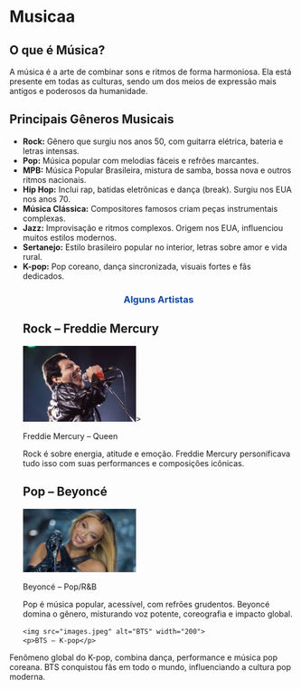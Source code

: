  # Musicaa


  <section>
    <div class="card">
      <h2>O que é Música?</h2>
      <p>A música é a arte de combinar sons e ritmos de forma harmoniosa. 
      Ela está presente em todas as culturas, sendo um dos meios de expressão mais antigos e poderosos da humanidade.</p>
    </div>

  <section>
    <div class="card">
      <h2>Principais Gêneros Musicais</h2>
      <ul>
        <li><strong>Rock:</strong> Gênero que surgiu nos anos 50, com guitarra elétrica, bateria e letras intensas.
        <li><strong>Pop:</strong> Música popular com melodias fáceis e refrões marcantes.
        <li><strong>MPB:</strong> Música Popular Brasileira, mistura de samba, bossa nova e outros ritmos nacionais. </li>
        <li><strong>Hip Hop:</strong> Inclui rap, batidas eletrônicas e dança (break). Surgiu nos EUA nos anos 70. 
        <li><strong>Música Clássica:</strong> Compositores famosos criam peças instrumentais complexas.
        <li><strong>Jazz:</strong> Improvisação e ritmos complexos. Origem nos EUA, influenciou muitos estilos modernos.
        <li><strong>Sertanejo:</strong> Estilo brasileiro popular no interior, letras sobre amor e vida rural. 
        <li><strong>K-pop:</strong> Pop coreano, dança sincronizada, visuais fortes e fãs dedicados. 

    
  <h1 style="text-align:center; color:#0d47a1;">Alguns Artistas</h1>


<div class="card">
  <h2>Rock – Freddie Mercury</h2>
  <div class="artist">
    <img src="images (1).jpeg" alt="BTS" width="200">>
    <p>Freddie Mercury – Queen</p>
  </div>
  <p>Rock é sobre energia, atitude e emoção. Freddie Mercury personificava tudo isso com suas performances e composições icônicas.</p>
</div>

<div class="card">
  <h2>Pop – Beyoncé</h2>
  <div class="artist">
    <img src="images (2).jpeg" alt="Beyoncé" width="200">
    <p>Beyoncé – Pop/R&B</p>
  </div>
  <p>Pop é música popular, acessível, com refrões grudentos. Beyoncé domina o gênero, misturando voz potente, coreografia e impacto global.</p>
</div>

    <img src="images.jpeg" alt="BTS" width="200">
    <p>BTS – K-pop</p>
  </div>
  <p>Fenômeno global do K-pop, combina dança, performance e música pop coreana. BTS conquistou fãs em todo o mundo, influenciando a cultura pop moderna.
    
